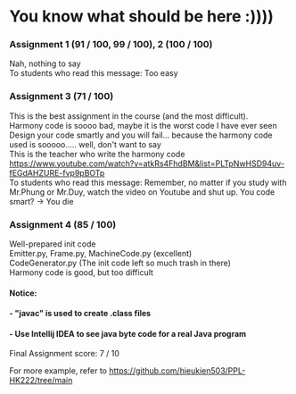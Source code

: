 # You know what should be here :))))

### Assignment 1 (91 / 100, 99 / 100), 2 (100 / 100)
Nah, nothing to say \
To students who read this message: Too easy 

### Assignment 3 (71 / 100)
This is the best assignment in the course (and the most difficult). \
Harmony code is soooo bad, maybe it is the worst code I have ever seen \
Design your code smartly and you will fail... because the harmony code used is sooooo..... well, don't want to say \
This is the teacher who write the harmony code <https://www.youtube.com/watch?v=atkRs4FhdBM&list=PLTpNwHSD94uv-fEGdAHZURE-fvp9pBOTp> \
To students who read this message: Remember, no matter if you study with Mr.Phung or Mr.Duy, watch the video on Youtube and shut up. You code smart? -> You die

### Assignment 4 (85 / 100)
Well-prepared init code \
Emitter.py, Frame.py, MachineCode.py (excellent) \
CodeGenerator.py (The init code left so much trash in there) \
Harmony code is good, but too difficult
#### Notice: 
####    - "javac" is used to create .class files
####    - Use Intellij IDEA to see java byte code for a real Java program

Final Assignment score: 7 / 10

For more example, refer to <https://github.com/hieukien503/PPL-HK222/tree/main>
 
